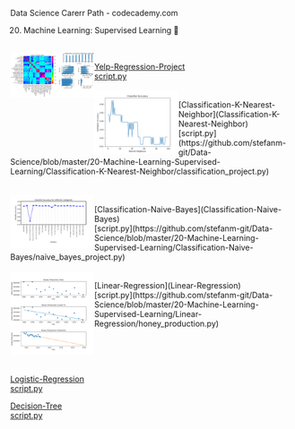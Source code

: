 Data Science Carerr Path - codecademy.com

20. Machine Learning: Supervised Learning 🤖 </br></br>

<a href="Yelp-Regression-Project">
<img src="https://github.com/stefanm-git/Data-Science/blob/master/20-Machine-Learning-Supervised-Learning/Yelp-Regression-Project/yelp_regression_project.png" alt="img" width="150" align="left"></br>
Yelp-Regression-Project</a></br>
<a href="https://github.com/stefanm-git/Data-Science/blob/master/20-Machine-Learning-Supervised-Learning/Yelp-Regression-Project/yelp_regression_project.ipynb">script.py</br></br>


<a href="Classification-K-Nearest-Neighbor">
<img src="https://github.com/stefanm-git/Data-Science/blob/master/20-Machine-Learning-Supervised-Learning/Classification-K-Nearest-Neighbor/classification_project.png" alt="img" width="150" align="left"></a></br>
[Classification-K-Nearest-Neighbor](Classification-K-Nearest-Neighbor)</br>
[script.py](https://github.com/stefanm-git/Data-Science/blob/master/20-Machine-Learning-Supervised-Learning/Classification-K-Nearest-Neighbor/classification_project.py)</br></br></br>


<a href="Classification-Naive-Bayes">
<img src="https://github.com/stefanm-git/Data-Science/blob/master/20-Machine-Learning-Supervised-Learning/Classification-Naive-Bayes/naive_bayes_project.png" alt="img" width="150" align="left"></a></br>
[Classification-Naive-Bayes](Classification-Naive-Bayes)</br>
[script.py](https://github.com/stefanm-git/Data-Science/blob/master/20-Machine-Learning-Supervised-Learning/Classification-Naive-Bayes/naive_bayes_project.py)</br></br>


<a href="Linear-Regression">
<img src="https://github.com/stefanm-git/Data-Science/blob/master/20-Machine-Learning-Supervised-Learning/Linear-Regression/honey_production.png" alt="img" width="150" align="left"></a></br>
[Linear-Regression](Linear-Regression)</br>
[script.py](https://github.com/stefanm-git/Data-Science/blob/master/20-Machine-Learning-Supervised-Learning/Linear-Regression/honey_production.py)</br></br></br></br></br>


[Logistic-Regression](Logistic-Regression)</br>
[script.py](https://github.com/stefanm-git/Data-Science/blob/master/20-Machine-Learning-Supervised-Learning/Logistic-Regression/logistic_regression_project.py)</br>



[Decision-Tree](Decision-Tree)</br>
[script.py](https://github.com/stefanm-git/Data-Science/blob/master/20-Machine-Learning-Supervised-Learning/Decision-Tree/decision_tree_project.py)</br></br></br></br>







